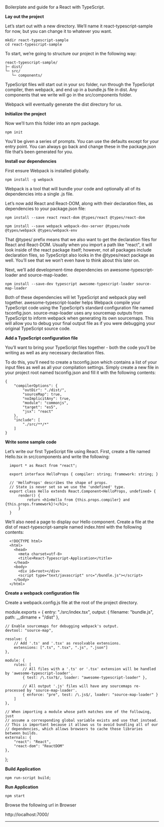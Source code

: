 Boilerplate and guide for a React with TypeScript.

**Lay out the project**

Let’s start out with a new directory. We’ll name it react-typescript-sample for now, but you can change it to whatever you want.

    mkdir react-typescript-sample
    cd react-typescript-sample

To start, we’re going to structure our project in the following way:

    react-typescript-sample/
    ├─ dist/
    └─ src/
       └─ components/

TypeScript files will start out in your src folder, run through the TypeScript compiler, then webpack, and end up in a bundle.js file in dist. Any components that we write will go in the src/components folder.

Webpack will eventually generate the dist directory for us.

**Initialize the project**

Now we’ll turn this folder into an npm package.

    npm init

You’ll be given a series of prompts. You can use the defaults except for your entry point. You can always go back and change these in the package.json file that’s been generated for you.

**Install our dependencies**

First ensure Webpack is installed globally.

    npm install -g webpack

Webpack is a tool that will bundle your code and optionally all of its dependencies into a single .js file.

Let’s now add React and React-DOM, along with their declaration files, as dependencies to your package.json file:

    npm install --save react react-dom @types/react @types/react-dom

    npm install --save webpack webpack-dev-server @types/node @types/webpack @types/webpack-env


That @types/ prefix means that we also want to get the declaration files for React and React-DOM. Usually when you import a path like "react", it will look inside of the react package itself; however, not all packages include declaration files, so TypeScript also looks in the @types/react package as well. You’ll see that we won’t even have to think about this later on.

Next, we’ll add development-time dependencies on awesome-typescript-loader and source-map-loader.

    npm install --save-dev typescript awesome-typescript-loader source-map-loader

Both of these dependencies will let TypeScript and webpack play well together. awesome-typescript-loader helps Webpack compile your TypeScript code using the TypeScript’s standard configuration file named tsconfig.json. source-map-loader uses any sourcemap outputs from TypeScript to inform webpack when generating its own sourcemaps. This will allow you to debug your final output file as if you were debugging your original TypeScript source code.

**Add a TypeScript configuration file**

You’ll want to bring your TypeScript files together - both the code you’ll be writing as well as any necessary declaration files.

To do this, you’ll need to create a tsconfig.json which contains a list of your input files as well as all your compilation settings. Simply create a new file in your project root named tsconfig.json and fill it with the following contents:

    {
        "compilerOptions": {
            "outDir": "./dist/",
            "sourceMap": true,
            "noImplicitAny": true,
            "module": "commonjs",
            "target": "es5",
            "jsx": "react"
        },
        "include": [
            "./src/**/*"
        ]
    }

**Write some sample code**

Let’s write our first TypeScript file using React. First, create a file named Hello.tsx in src/components and write the following:

      import * as React from "react";

      export interface HelloProps { compiler: string; framework: string; }

      // 'HelloProps' describes the shape of props.
      // State is never set so we use the 'undefined' type.
      export class Hello extends React.Component<HelloProps, undefined> {
          render() {
              return <h1>Hello from {this.props.compiler} and {this.props.framework}!</h1>;
          }
      }

We’ll also need a page to display our Hello component. Create a file at the dist of react-typescript-sample named index.html with the following contents:

      <!DOCTYPE html>
      <html>
        <head>
          <meta charset=utf-8>
          <title>React-Typescript-Application</title>
        </head>
        <body>
          <div id=root></div>
          <script type="text/javascript" src="/bundle.js"></script>
        </body>
      </html>

**Create a webpack configuration file**

Create a webpack.config.js file at the root of the project directory.

module.exports = {
    entry: "./src/index.tsx",
    output: {
        filename: "bundle.js",
        path: __dirname + "/dist"
    },

    // Enable sourcemaps for debugging webpack's output.
    devtool: "source-map",

    resolve: {
        // Add '.ts' and '.tsx' as resolvable extensions.
        extensions: [".ts", ".tsx", ".js", ".json"]
    },

    module: {
        rules: [
            // All files with a '.ts' or '.tsx' extension will be handled by 'awesome-typescript-loader'.
            { test: /\.tsx?$/, loader: "awesome-typescript-loader" },

            // All output '.js' files will have any sourcemaps re-processed by 'source-map-loader'.
            { enforce: "pre", test: /\.js$/, loader: "source-map-loader" }
        ]
    },

    // When importing a module whose path matches one of the following, just
    // assume a corresponding global variable exists and use that instead.
    // This is important because it allows us to avoid bundling all of our
    // dependencies, which allows browsers to cache those libraries between builds.
    externals: {
        "react": "React",
        "react-dom": "ReactDOM"
    },
};

**Build Application**

    npm run-script build;

**Run Application**

    npm start

Browse the following url in Browser

http://localhost:7000/


----------
